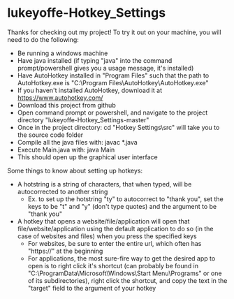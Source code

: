 # lukeyoffe-Hotkey_Settings
Thanks for checking out my project!
To try it out on your machine, you will need to do the following:
 - Be running a windows machine
 - Have java installed (if typing "java" into the command prompt/powershell gives you a usage message, it's installed)
 - Have AutoHotkey installed in "Program Files" such that the path to AutoHotkey.exe 
   is "C:\Program Files\AutoHotkey\AutoHotkey.exe"
 - If you haven't installed AutoHotkey, download it at https://www.autohotkey.com/
 - Download this project from github
 - Open command prompt or powershell, and navigate to the project directory "lukeyoffe-Hotkey_Settings-master"
 - Once in the project directory: cd "Hotkey Settings\src"
   will take you to the source code folder
 - Compile all the java files with: javac *.java
 - Execute Main.java with: java Main
 - This should open up the graphical user interface

Some things to know about setting up hotkeys:
 - A hotstring is a string of characters, that when typed, will be autocorrected to another string
   - Ex. to set up the hotstring "ty" to autocorrect to "thank you", set the keys to be "t" and "y" (don't type quotes)
     and the argument to be "thank you"
 - A hotkey that opens a website/file/application will open that file/website/application using the default application
   to do so (in the case of websites and files) when you press the specified keys
   - For websites, be sure to enter the entire url, which often has "https://" at the beginning
   - For applications, the most sure-fire way to get the desired app to open is to right click it's shortcut
     (can probably be found in "C:\ProgramData\Microsoft\Windows\Start Menu\Programs" or one of its subdirectories),
     right click the shortcut, and copy the text in the "target" field to the argument of your hotkey

